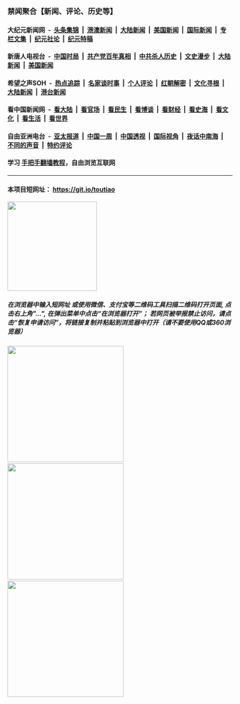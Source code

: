 ### 禁闻聚合【新闻、评论、历史等】

#### 大纪元新闻网 &nbsp;-&nbsp; [头条集锦](indexes/E头条集锦.md?t=03121702) &nbsp;|&nbsp; [港澳新闻](indexes/E港澳新闻.md?t=03121702)  &nbsp;|&nbsp; [大陆新闻](indexes/E大陆新闻.md?t=03121702) &nbsp;|&nbsp; [美国新闻](indexes/E美国新闻.md?t=03121702) &nbsp;|&nbsp; [国际新闻](indexes/E国际新闻.md?t=03121702) &nbsp;|&nbsp; [专栏文集](indexes/E专栏文集.md?t=03121702) &nbsp;|&nbsp; [纪元社论](indexes/E纪元社论.md?t=03121702) &nbsp;|&nbsp; [纪元特稿](indexes/E纪元特稿.md?t=03121702) 

#### 新唐人电视台 &nbsp;-&nbsp; [中国时局](indexes/N中国时局.md?t=03121702) &nbsp;|&nbsp; [共产党百年真相](indexes/N共产党百年真相.md?t=03121702) &nbsp;|&nbsp; [中共杀人历史](indexes/N中共杀人历史.md?t=03121702) &nbsp;|&nbsp; [文史漫步](indexes/N文史漫步.md?t=03121702) &nbsp;|&nbsp; [大陆新闻](indexes/N大陆新闻.md?t=03121702) &nbsp;|&nbsp; [美国新闻](indexes/N美国新闻.md?t=03121702)

#### 希望之声SOH &nbsp;-&nbsp; [热点追踪](indexes/H热点追踪.md?t=03121702) &nbsp;|&nbsp; [名家谈时事](indexes/H名家谈时事.md?t=03121702) &nbsp;|&nbsp; [个人评论](indexes/H个人评论.md?t=03121702)  &nbsp;|&nbsp; [红朝解密](indexes/H红朝解密.md?t=03121702) &nbsp;|&nbsp; [文化寻根](indexes/H文化寻根.md?t=03121702) &nbsp;|&nbsp; [大陆新闻](indexes/H大陆新闻.md?t=03121702) &nbsp;|&nbsp; [港台新闻](indexes/H港台新闻.md?t=03121702)

#### 看中国新闻网 &nbsp;-&nbsp; [看大陆](indexes/S看大陆.md?t=03121702) &nbsp;|&nbsp; [看官场](indexes/S看官场.md?t=03121702) &nbsp;|&nbsp; [看民生](indexes/S看民生.md?t=03121702)  &nbsp;|&nbsp; [看博谈](indexes/S看博谈.md?t=03121702) &nbsp;|&nbsp; [看财经](indexes/S看财经.md?t=03121702) &nbsp;|&nbsp; [看史海](indexes/S看史海.md?t=03121702) &nbsp;|&nbsp; [看文化](indexes/S看文化.md?t=03121702) &nbsp;|&nbsp; [看生活](indexes/S看生活.md?t=03121702) &nbsp;|&nbsp; [看世界](indexes/S看世界.md?t=03121702)

#### 自由亚洲电台 &nbsp;-&nbsp; [亚太报道](indexes/R亚太报道.md?t=03121702) &nbsp;|&nbsp; [中国一周](indexes/R中国一周.md?t=03121702) &nbsp;|&nbsp; [中国透视](indexes/R中国透视.md?t=03121702)  &nbsp;|&nbsp; [国际视角](indexes/R国际视角.md?t=03121702) &nbsp;|&nbsp; [夜话中南海](indexes/R夜话中南海.md?t=03121702) &nbsp;|&nbsp; [不同的声音](indexes/R不同的声音.md?t=03121702) &nbsp;|&nbsp; [特约评论](indexes/R特约评论.md?t=03121702)

#### 学习 [手把手翻墙教程](https://github.com/gfw-breaker/guides/wiki)，自由浏览互联网

----

#### 本项目短网址： https://git.io/toutiao
<img src="https://raw.githubusercontent.com/gfw-breaker/banned-news/master/scripts/img/qr.png" width="200px"/>  

##### 在浏览器中输入短网址 或使用微信、支付宝等二维码工具扫描二维码打开页面, 点击右上角"...", 在弹出菜单中点击“在浏览器打开”； 若网页被举报禁止访问，请点击“恢复申请访问”，将链接复制并粘贴到浏览器中打开（请不要使用QQ或360浏览器）

<img src="https://raw.githubusercontent.com/gfw-breaker/banned-news/master/scripts/img/1.png" width="260px"/> &nbsp; <img src="https://raw.githubusercontent.com/gfw-breaker/banned-news/master/scripts/img/2.png" width="260px"/> &nbsp; <img src="https://raw.githubusercontent.com/gfw-breaker/banned-news/master/scripts/img/3.png" width="260px"/>
